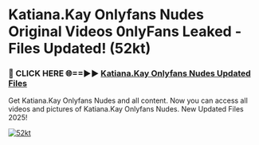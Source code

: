 # Katiana.Kay Onlyfans Nudes Original Videos 0nlyFans Leaked - Files Updated! (52kt)

<h3>🔴 CLICK HERE 🌐==►► <a href="https://tinyurl.com/2wckxsce" rel="nofollow">Katiana.Kay Onlyfans Nudes Updated Files</a></h3>

Get Katiana.Kay Onlyfans Nudes and all content. Now you can access all videos and pictures of Katiana.Kay Onlyfans Nudes. New Updated Files 2025!

[![52kt](https://i.imgur.com/AFduVYN.gif)](https://tinyurl.com/2wckxsce)
